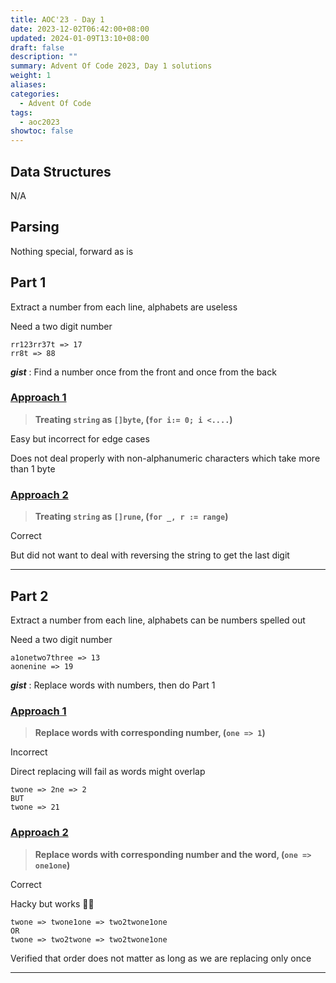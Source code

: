 ```yaml
---
title: AOC'23 - Day 1
date: 2023-12-02T06:42:00+08:00
updated: 2024-01-09T13:10+08:00
draft: false
description: ""
summary: Advent Of Code 2023, Day 1 solutions
weight: 1
aliases: 
categories:
  - Advent Of Code
tags:
  - aoc2023
showtoc: false
---
```

## Data Structures

N/A

## Parsing

Nothing special, forward as is

## Part 1

Extract a number from each line, alphabets are useless

Need a two digit number


```
rr123rr37t => 17
rr8t => 88
```



***gist*** : Find a number once from the front and once from the back



### <ins>Approach 1</ins>

> **Treating `string` as `[]byte`,  (`for i:= 0; i <....`)**

Easy but incorrect for edge cases

Does not deal properly with non-alphanumeric characters which take more than 1 byte

### <ins>Approach 2</ins>

> **Treating `string` as `[]rune`, (`for _, r := range`)**

Correct

But did not want to deal with reversing the string to get the last digit


---

## Part 2

Extract a number from each line, alphabets can be numbers spelled out

Need a two digit number

```
a1onetwo7three => 13
aonenine => 19
```

***gist*** : Replace words with numbers, then do Part 1



### <ins>Approach 1</ins>

> **Replace words with corresponding number, (`one => 1`)**

Incorrect

Direct replacing will fail as words might overlap
```
twone => 2ne => 2
BUT
twone => 21
```
### <ins>Approach 2</ins>

> **Replace words with corresponding number and the word, (`one => one1one`)**

Correct

Hacky but works 🤷‍♀️
```
twone => twone1one => two2twone1one
OR
twone => two2twone => two2twone1one
```
Verified that order does not matter as long as we are replacing only once



---
